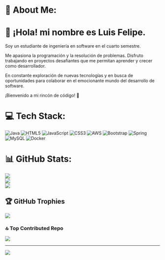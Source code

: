 # 💫 About Me:
# 👋 ¡Hola! mi nombre es Luis Felipe.
Soy un estudiante de ingeniería en software en el cuarto semestre. 

Me apasiona la programación y la resolución de problemas. Disfruto trabajando en proyectos desafiantes que me permitan aprender y crecer como desarrollador. 

En constante exploración de nuevas tecnologías y en busca de oportunidades para colaborar en el emocionante mundo del desarrollo de software.

¡Bienvenido a mi rincón de código! 🚀

# 💻 Tech Stack:
![Java](https://img.shields.io/badge/java-%23ED8B00.svg?style=flat&logo=openjdk&logoColor=white) ![HTML5](https://img.shields.io/badge/html5-%23E34F26.svg?style=flat&logo=html5&logoColor=white) ![JavaScript](https://img.shields.io/badge/javascript-%23323330.svg?style=flat&logo=javascript&logoColor=%23F7DF1E) ![CSS3](https://img.shields.io/badge/css3-%231572B6.svg?style=flat&logo=css3&logoColor=white) ![AWS](https://img.shields.io/badge/AWS-%23FF9900.svg?style=flat&logo=amazon-aws&logoColor=white) ![Bootstrap](https://img.shields.io/badge/bootstrap-%238511FA.svg?style=flat&logo=bootstrap&logoColor=white) ![Spring](https://img.shields.io/badge/spring-%236DB33F.svg?style=flat&logo=spring&logoColor=white) ![MySQL](https://img.shields.io/badge/mysql-%2300000f.svg?style=flat&logo=mysql&logoColor=white)
![Docker](https://img.shields.io/badge/docker-%230db7ed.svg?style=flat&logo=docker&logoColor=white)
# 📊 GitHub Stats:
![](https://github-readme-stats.vercel.app/api?username=SotoDev-2901&theme=radical&hide_border=false&include_all_commits=true&count_private=true)<br/>
![](https://github-readme-streak-stats.herokuapp.com/?user=SotoDev-2901&theme=radical&hide_border=false)<br/>
![](https://github-readme-stats.vercel.app/api/top-langs/?username=SotoDev-2901&theme=radical&hide_border=false&include_all_commits=true&count_private=true&layout=compact)

## 🏆 GitHub Trophies
![](https://github-profile-trophy.vercel.app/?username=SotoDev-2901&theme=radical&no-frame=false&no-bg=false&margin-w=4)

### 🔝 Top Contributed Repo
![](https://github-contributor-stats.vercel.app/api?username=SotoDev-2901&limit=5&theme=radical&combine_all_yearly_contributions=true)

---
[![](https://visitcount.itsvg.in/api?id=SotoDev-2901&icon=2&color=1)](https://visitcount.itsvg.in)

<!-- Proudly created with GPRM ( https://gprm.itsvg.in ) -->
